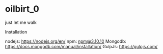 # oilbirt_0
just let me walk

Installation

nodejs: https://nodejs.org/en/
npm: npm@3.10.10
Mongodb: https://docs.mongodb.com/manual/installation/
GulpJs: https://gulpjs.com/
